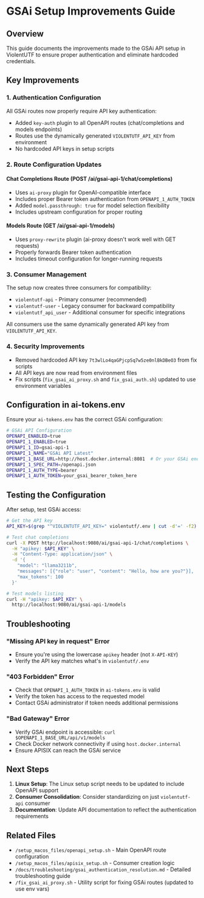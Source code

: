 # GSAi Setup Improvements Guide

## Overview
This guide documents the improvements made to the GSAi API setup in ViolentUTF to ensure proper authentication and eliminate hardcoded credentials.

## Key Improvements

### 1. Authentication Configuration
All GSAi routes now properly require API key authentication:
- Added `key-auth` plugin to all OpenAPI routes (chat/completions and models endpoints)
- Routes use the dynamically generated `VIOLENTUTF_API_KEY` from environment
- No hardcoded API keys in setup scripts

### 2. Route Configuration Updates

#### Chat Completions Route (POST /ai/gsai-api-1/chat/completions)
- Uses `ai-proxy` plugin for OpenAI-compatible interface
- Includes proper Bearer token authentication from `OPENAPI_1_AUTH_TOKEN`
- Added `model.passthrough: true` for model selection flexibility
- Includes upstream configuration for proper routing

#### Models Route (GET /ai/gsai-api-1/models)
- Uses `proxy-rewrite` plugin (ai-proxy doesn't work well with GET requests)
- Properly forwards Bearer token authentication
- Includes timeout configuration for longer-running requests

### 3. Consumer Management
The setup now creates three consumers for compatibility:
- `violentutf-api` - Primary consumer (recommended)
- `violentutf-user` - Legacy consumer for backward compatibility
- `violentutf_api_user` - Additional consumer for specific integrations

All consumers use the same dynamically generated API key from `VIOLENTUTF_API_KEY`.

### 4. Security Improvements
- Removed hardcoded API key `7t3wlLo4qaGPjcpSq7w5ze0nlBkDBeO3` from fix scripts
- All API keys are now read from environment files
- Fix scripts (`fix_gsai_ai_proxy.sh` and `fix_gsai_auth.sh`) updated to use environment variables

## Configuration in ai-tokens.env

Ensure your `ai-tokens.env` has the correct GSAi configuration:

```bash
# GSAi API Configuration
OPENAPI_ENABLED=true
OPENAPI_1_ENABLED=true
OPENAPI_1_ID=gsai-api-1
OPENAPI_1_NAME="GSAi API Latest"
OPENAPI_1_BASE_URL=http://host.docker.internal:8081  # Or your GSAi endpoint
OPENAPI_1_SPEC_PATH=/openapi.json
OPENAPI_1_AUTH_TYPE=bearer
OPENAPI_1_AUTH_TOKEN=your_gsai_bearer_token_here
```

## Testing the Configuration

After setup, test GSAi access:

```bash
# Get the API key
API_KEY=$(grep "^VIOLENTUTF_API_KEY=" violentutf/.env | cut -d'=' -f2)

# Test chat completions
curl -X POST http://localhost:9080/ai/gsai-api-1/chat/completions \
  -H "apikey: $API_KEY" \
  -H "Content-Type: application/json" \
  -d '{
    "model": "llama3211b",
    "messages": [{"role": "user", "content": "Hello, how are you?"}],
    "max_tokens": 100
  }'

# Test models listing
curl -H "apikey: $API_KEY" \
  http://localhost:9080/ai/gsai-api-1/models
```

## Troubleshooting

### "Missing API key in request" Error
- Ensure you're using the lowercase `apikey` header (not `X-API-KEY`)
- Verify the API key matches what's in `violentutf/.env`

### "403 Forbidden" Error
- Check that `OPENAPI_1_AUTH_TOKEN` in `ai-tokens.env` is valid
- Verify the token has access to the requested model
- Contact GSAi administrator if token needs additional permissions

### "Bad Gateway" Error
- Verify GSAi endpoint is accessible: `curl $OPENAPI_1_BASE_URL/api/v1/models`
- Check Docker network connectivity if using `host.docker.internal`
- Ensure APISIX can reach the GSAi service

## Next Steps

1. **Linux Setup**: The Linux setup script needs to be updated to include OpenAPI support
2. **Consumer Consolidation**: Consider standardizing on just `violentutf-api` consumer
3. **Documentation**: Update API documentation to reflect the authentication requirements

## Related Files

- `/setup_macos_files/openapi_setup.sh` - Main OpenAPI route configuration
- `/setup_macos_files/apisix_setup.sh` - Consumer creation logic
- `/docs/troubleshooting/gsai_authentication_resolution.md` - Detailed troubleshooting guide
- `/fix_gsai_ai_proxy.sh` - Utility script for fixing GSAi routes (updated to use env vars)